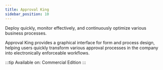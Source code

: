```yaml
---
title: Approval King
sidebar_position: 10
---
```


Deploy quickly, monitor effectively, and continuously optimize various business processes.

Approval King provides a graphical interface for form and process design, helping users quickly transform various approval processes in the company into electronically enforceable workflows.

<!-- 
## 快速部署、有效监控并持续优化各类业务流程。

审批王提供图形化的表单与流程设计界面，帮助用户快速地将公司各类审批业务转换为可严格执行的电子流程。 -->

:::tip
Available on: Commercial Edition
:::